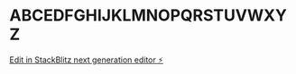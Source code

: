 # ABCEDFGHIJKLMNOPQRSTUVWXYZ

[Edit in StackBlitz next generation editor ⚡️](https://stackblitz.com/~/github.com/toprmrproducer/ABCEDFGHIJKLMNOPQRSTUVWXYZ)